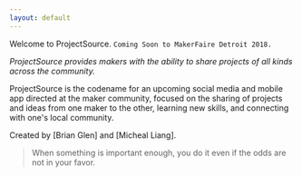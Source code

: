 ```yaml
---
layout: default
---
```


Welcome to ProjectSource. `Coming Soon to MakerFaire Detroit 2018.`

*ProjectSource provides makers with the ability to share projects of all kinds across the community.*

ProjectSource is the codename for an upcoming social media and mobile app directed at the maker community, focused on the sharing of projects and ideas from one maker to the other, learning new skills, and connecting with one's local community.

Created by [Brian Glen] and [Micheal Liang].

  [Brian Glen.]: https://www.brianglen.com
  [Michael Liang.]: https://www.mllelectronics.com

> When something is important enough, you do it even if the odds are not in your favor.